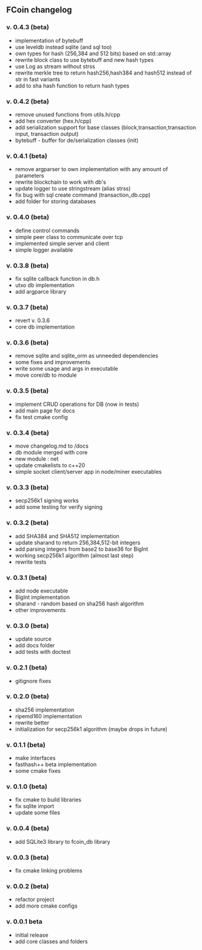 ## FCoin changelog

### v. 0.4.3 (beta)
 - implementation of bytebuff
 - use leveldb instead sqlite (and sql too)
 - own types for hash (256,384 and 512 bits) based on std::array
 - rewrite block class to use bytebuff and new hash types
 - use Log as stream without strss
 - rewrite merkle tree to return hash256,hash384 and hash512 instead of str in fast variants
 - add to sha hash function to return hash types

### v. 0.4.2 (beta)
 - remove unused functions from utils.h/cpp
 - add hex converter (hex.h/cpp)
 - add serialization support for base classes (block,transaction,transaction input, transaction output)
 - bytebuff - buffer for de/serialization classes (init)

### v. 0.4.1 (beta)
 - remove argparser to own implementation with any amount of parameters
 - rewrite blockchain to work with db's
 - update logger to use stringstream (alias strss)
 - fix bug with sql create command (transaction_db.cpp)
 - add folder for storing databases 

### v. 0.4.0 (beta)
 - define control commands
 - simple peer class to communicate over tcp
 - implemented simple server and client 
 - simple logger available

### v. 0.3.8 (beta)
 - fix sqlite callback function in db.h
 - utxo db implementation
 - add argparce library

### v. 0.3.7 (beta)
 - revert v. 0.3.6
 - core db implementation

### v. 0.3.6 (beta)
 - remove sqlite and sqlite_orm as unneeded dependencies
 - some fixes and improvements
 - write some usage and args in executable
 - move core/db to module

### v. 0.3.5 (beta)
 - implement CRUD operations for DB (now in tests) 
 - add main page for docs
 - fix test cmake config

### v. 0.3.4 (beta)
 - move changelog.md to /docs
 - db module merged with core
 - new module : net
 - update cmakelists to c++20
 - simple socket client/server app in node/miner executables

### v. 0.3.3 (beta)
 - secp256k1 signing works
 - add some testing for verify signing

### v. 0.3.2 (beta)
 - add SHA384 and SHA512 implementation
 - update sharand to return 256,384,512-bit integers
 - add parsing integers from base2 to base36 for BigInt
 - working secp256k1 algorithm (almost last step)
 - rewrite tests

### v. 0.3.1 (beta)
 - add node executable
 - BigInt implementation
 - sharand - random based on sha256 hash algorithm
 - other improvements
 
### v. 0.3.0 (beta)
 - update source
 - add docs folder
 - add tests with doctest

### v. 0.2.1 (beta)
 - gitignore fixes

### v. 0.2.0 (beta)
 - sha256 implementation
 - ripemd160 implementation
 - rewrite better
 - initialization for secp256k1 algorithm (maybe drops in future)

### v. 0.1.1 (beta)
 - make interfaces
 - fasthash++ beta implementation
 - some cmake fixes

### v. 0.1.0 (beta)
 - fix cmake to build libraries 
 - fix sqlite import
 - update some files

### v. 0.0.4 (beta)
 - add SQLite3 library to fcoin_db library

### v. 0.0.3 (beta)
 - fix cmake linking problems

### v. 0.0.2 (beta)
 - refactor project
 - add more cmake configs

### v. 0.0.1 beta

 - initial release
 - add core classes and folders

